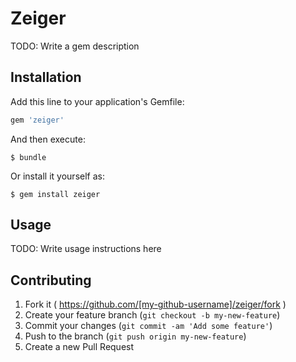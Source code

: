 # Zeiger

TODO: Write a gem description

## Installation

Add this line to your application's Gemfile:

```ruby
gem 'zeiger'
```

And then execute:

    $ bundle

Or install it yourself as:

    $ gem install zeiger

## Usage

TODO: Write usage instructions here

## Contributing

1. Fork it ( https://github.com/[my-github-username]/zeiger/fork )
2. Create your feature branch (`git checkout -b my-new-feature`)
3. Commit your changes (`git commit -am 'Add some feature'`)
4. Push to the branch (`git push origin my-new-feature`)
5. Create a new Pull Request
